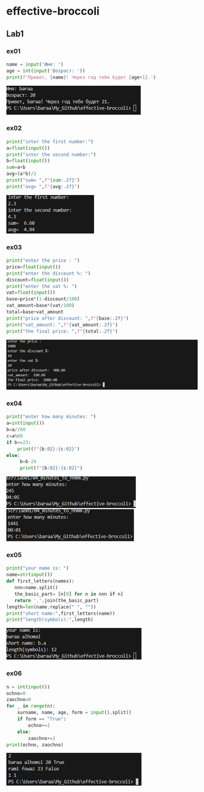 # effective-broccoli

## Lab1

### ex01

```python
name = input('Имя: ')
age = int(input('Возраст: '))
print(f'Привет, {name}! Через год тебе будет {age+1}.')
```

![alt text](./images/lab01/image.png)

### ex02

```python
print("inter the first number:")
a=float(input())
print("inter the second number:")
b=float(input())
sum=a+b
avg=(a*b)/2
print("sum= ",f"{sum:.2f}")
print("avg= ",f"{avg:.2f}")
```

![alt text](./images/lab01/image-1.png)

### ex03

```python
print("enter the price : ")
price=float(input())
print("enter the discount %: ")
discount=float(input())
print("enter the vat %: ")
vat=float(input())
base=price*(1-discount/100)
vat_amount=base*(vat/100)
total=base+vat_amount
print("price after discount: ",f"{base:.2f}")
print("vat_amount: ",f"{vat_amount:.2f}")
print("the final price: ",f"{total:.2f}")
```

![alt text](./images/lab01/image-2.png)

### ex04

```python
print("enter how many minutes: ")
a=int(input())
b=a//60
c=a%60
if b<=23:
    print(f"{b:02}:{c:02}")
else:
     b=b-24
     print(f"{b:02}:{c:02}")
 ```

 ![alt text](./images/lab01/image-3.png)  ![alt text](./images/lab01/image-4.png)

 ### ex05

 ```python
print("your name is: ")
name=str(input())
def first_letters(names):
    nnn=name.split()
    the_basic_part= [n[0] for n in nnn if n]
    return '.'.join(the_basic_part)
length=len(name.replace(" ", ""))
print("short name:",first_letters(name))
print("length(symbols):",length)
```

![alt text](./images/lab01/imagee.png)

### ex06

```python
n = int(input())
ochno=0
zaochno=0
for _ in range(n):
    surname, name, age, form = input().split()
    if form == "True":
        ochno+=1
    else:
        zaochno+=1
print(ochno, zaochno)
```

![alt text](./images/lab01/image-6.png)